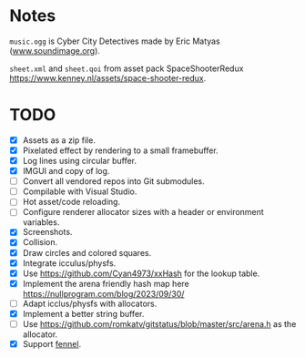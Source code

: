 # Notes

`music.ogg` is Cyber City Detectives made by Eric Matyas (www.soundimage.org).

`sheet.xml` and `sheet.qoi` from asset pack SpaceShooterRedux https://www.kenney.nl/assets/space-shooter-redux.

# TODO

- [X] Assets as a zip file.
- [X] Pixelated effect by rendering to a small framebuffer.
- [X] Log lines using circular buffer.
- [X] IMGUI and copy of log.
- [ ] Convert all vendored repos into Git submodules.
- [ ] Compilable with Visual Studio.
- [ ] Hot asset/code reloading.
- [ ] Configure renderer allocator sizes with a header or environment variables.
- [X] Screenshots.  
- [X] Collision.
- [X] Draw circles and colored squares.
- [X] Integrate icculus/physfs.
- [X] Use https://github.com/Cyan4973/xxHash for the lookup table.
- [X] Implement the arena friendly hash map here https://nullprogram.com/blog/2023/09/30/
- [ ] Adapt icclus/physfs with allocators.
- [X] Implement a better string buffer.
- [ ] Use https://github.com/romkatv/gitstatus/blob/master/src/arena.h as the allocator.
- [X] Support [fennel](https://fennel-lang.org/).